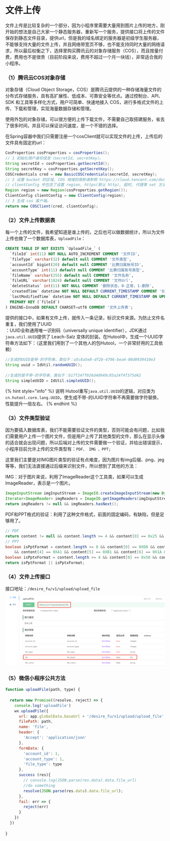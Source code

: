 # 文件上传

文件上传是比较复杂的一个部分，因为小程序里需要大量用到图片上传的地方，刚开始的想法是自己大家一个静态服务器，重新写一个服务，提供接口将上传的文件保存到静态文件目录，提供url，但是我的域名绑定的服务器是初级学生服务器，不能够支持大量的文件上传，并且网络带宽页不够，也不能支持同时大量的网络请求，所以最后权衡之下，选择里购买腾讯云的对象存储服务（COS），而且按量付费，费用也不是很贵（目前阶段来说，费用不超过一个月一块钱），非常适合我的小程序。

### （1）腾讯云COS对象存储

对象存储（Cloud Object Storage，COS）是腾讯云提供的一种存储海量文件的分布式存储服务，具有高扩展性、低成本、可靠安全等优点。通过控制台、API、SDK 和工具等多样化方式，用户可简单、快速地接入 COS，进行多格式文件的上传、下载和管理，实现海量数据存储和管理。

使用外包的对象存储，可以很方便的上传下载文件，不需要自己取搭建服务，省去了很多时间，并且可以保证访问速度，是一个不错的选择。

在Spring容器中我们只需要注册一个cosClient就可以实现文件的上传，上传后的文件具有固定的url：

```java
CosProperties cosProperties = cosProperties();
// 1 初始化用户身份信息（secretId, secretKey）。
String secretId = cosProperties.getSecretId();
String secretKey = cosProperties.getSecretKey();
COSCredentials cred = new BasicCOSCredentials(secretId, secretKey);
// 2 设置 bucket 的区域, COS 地域的简称请参照 https://cloud.tencent.com/document/product/436/6224
// clientConfig 中包含了设置 region, https(默认 http), 超时, 代理等 set 方法, 使用可参见源码或者常见问题 Java SDK 部分。
Region region = new Region(cosProperties.getRegion());
ClientConfig clientConfig = new ClientConfig(region);
// 3 生成 cos 客户端。
return new COSClient(cred, clientConfig);
```

### （2）文件上传数据表

每一个上传的文件，我希望知道是谁上传的，之后也可以做数据统计，所以为文件上传也做了一个数据库表，`UploadFile`：

```sql
CREATE TABLE IF NOT EXISTS `UploadFile_` (
  `fileId` int(11) NOT NULL AUTO_INCREMENT COMMENT '文件ID',
  `fileType` varchar(32) default null COMMENT '文件类型',
  `accountId` bigint(20) default null COMMENT '比赛归属帐号ID',
  `accountType` int(11) default null COMMENT '比赛归属账号类型',
  `fileName` varchar(255) default null COMMENT '文件名称',
  `fileURL` varchar(1024) default null COMMENT '文件Url',
  `deleteStatus` int(11) NOT NULL COMMENT '删除状态，0-正常，1-删除',
  `createdTime` datetime NOT NULL DEFAULT CURRENT_TIMESTAMP COMMENT '创建时间',
  `lastModifiedTime` datetime NOT NULL DEFAULT CURRENT_TIMESTAMP ON UPDATE CURRENT_TIMESTAMP COMMENT 'lastModifiedTime',
  PRIMARY KEY (`fileId`)
) ENGINE=InnoDB DEFAULT CHARSET=utf8 COMMENT '文件上传表';
```

提供的接口中，如果有文件上传，就传入一条记录，标识文件来源。为防止文件名重复，我们使用了UUID  
：UUID全称通用唯一识别码（universally unique identifier），JDK通过`java.util.UUID`提供了 Leach-Salz 变体的封装。在Hutool中，生成一个UUID字符串方法如下：（这里我们用到了一个其他人的包Hutool，一个非常好用的工具依赖）

```java
//生成的UUID是带-的字符串，类似于：a5c8a5e8-df2b-4706-bea4-08d0939410e3
String uuid = IdUtil.randomUUID();

//生成的是不带-的字符串，类似于：b17f24ff026d40949c85a24f4f375d42
String simpleUUID = IdUtil.simpleUUID();
```

{% hint style="info" %}
说明 Hutool重写`java.util.UUID`的逻辑，对应类为`cn.hutool.core.lang.UUID`，使生成不带-的UUID字符串不再需要做字符替换，性能提升一倍左右。
{% endhint %}

### （3）文件类型验证

因为要插入数据库表，我们不能需要验证文件的类型，否则可能会有问题，比如我们需要用户上传一个图片文件，但是用户上传了其他类型的文件，那么在显示头像的适合就会出现问题，所以后端对上传的文件需要做一个验证，并给出错误提示，小程序目前允许上传的文件类型有：`PDF、 IMG 、PPT;`

这里我们主要是对IMG图片类型的验证有点难度，因为图片有img后缀、png、jeg等等，我们无法直接通过后缀来识别文件，所以想到了其他的方法：

IMG：对于图片来说，利用了ImageReader这个工具类，如果可以生成ImageReader，表示是一个图片。

```java
ImageInputStream imgInputStream = ImageIO.createImageInputStream(new ByteArrayInputStream(content));
Iterator<ImageReader> imgReaders = ImageIO.getImageReaders(imgInputStream);
return imgReaders != null && imgReaders.hasNext();
```

PDF和PPT格式的验证：利用了这种文件格式，前面的固定编码，有缺陷，但是足够用了。

```java
// PDF
return content != null && content.length >= 4 && content[0] == 0x25 && content[1] == 0x50 && content[2] == 0x44 && content[3] == 0x46;
// PPT
boolean isPptFormat = content.length >= 8 && content[0] == 0XD0 && content[1] == 0XCF && content[2] == 0X11 && content[3] == 0XE0
    && content[4] == 0XA1 && content[5] == 0XB1 && content[6] == 0X1A && content[7] == 0XE1;
boolean isPptxFormat = content.length >= 4 && content[0] == 0x50 && content[1] == 0x4B && content[2] == 0x03 && content[3] == 0x04;
return isPptFormat || isPptxFormat;
```

###  （4）文件上传接口

接口地址：`/desire_fu/v1/upload/upload_file`

![&#x63A5;&#x53E3;&#x8BE6;&#x7EC6;](../.gitbook/assets/image%20%2836%29.png)

### （5）微信小程序公共方法

```javascript
function uploadFile(path, type) {

  return new Promise((resolve, reject) => {
    console.log('uploadFile')
    wx.uploadFile({
      url: app.globalData.baseUrl + '/desire_fu/v1/upload/upload_file',
      filePath: path,
      name: 'file',
      header: {
        'Accept': 'application/json'
      },
      formData: {
        'account_id': 1,
        'account_type': 1,
        'file_type': type
      },
      success (res){
        // console.log(JSON.parse(res.data).data.file_url)
        //do something
        resolve(JSON.parse(res.data).data.file_url);
      },
      fail: err => {
        reject(err)
      }
    })
  })

}
```

